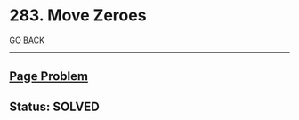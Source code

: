 # 283. Move Zeroes

[GO BACK](../README.md)

___

## [Page Problem](https://leetcode.com/problems/move-zeroes/)

## Status: SOLVED

